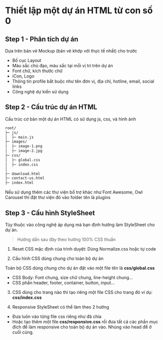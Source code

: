 # Thiết lập một dự án HTML từ con số 0

## Step 1 - Phân tích dự án

Dựa trên bản vẻ Mockup (bản vẻ khớp với thực tế nhất) cho trước

- Bố cục Layout
- Màu sắc chủ đạo, màu sắc tại mỗi vị trí trên dự án
- Font chữ, kích thước chữ
- iCon, Logo
- Thông tin profile bắt buộc như tên đơn vị, địa chỉ, hotline, email, social links
- Công nghệ dự kiến sử dụng

## Step 2 - Cấu trúc dự án HTML

Cấu trúc cơ bản một dự án HTML có sử dụng js, css, và hình ảnh

```html
root/
├─ js/
│  ├─ main.js
├─ images/
│  ├─ image-1.png
│  ├─ image-2.jpg
├─ css/
│  ├─ global.css
│  ├─ index.css
│
├─ download.html
├─ contact-us.html
├─ index.html

```
Nếu sử dụng thêm các thư viện bổ trợ khác như Font Awesome, Owl Carousel thì đặt thư viện đó vào folder tên là plugins


## Step 3 - Cấu hình StyleSheet

Tùy thuộc vào công nghệ áp dụng mà bạn định hướng làm StyleSheet cho dự án.

> Hướng dấn sau đây theo hướng 100% CSS thuần

1. Reset CSS mặc định của trình duyệt: Dùng Normalize.css hoặc tự code

2. Cấu hình CSS dùng chung cho toàn bộ dự án

Toàn bộ CSS dùng chung cho dự án đặt vào một file tên là **css/global.css**

- CSS Body: Font chung, size chữ chung, line-height chung...
- CSS phần header, footer, container, button, input...


3. CSS dùng cho trang nào thì tạo riêng một file CSS cho trang đó ví dụ: **css/index.css**

4. Responsive StyleSheet có thể làm theo 2 hướng

- Đưa luôn vào từng file css riêng như đã chia
- Hoặc tạo thêm một file **css/responsive.css** rồi đưa tất cả các phần mục đích để làm responsive cho toàn bộ dự án vào. Nhúng vào head để ở cuối cùng.